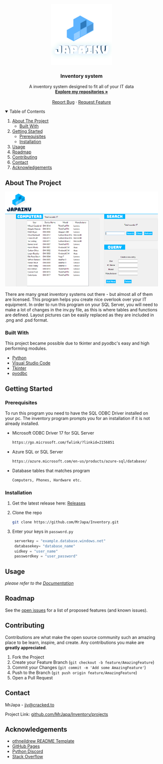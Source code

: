 <!--
*** Thanks for checking out the Best-README-Template. If you have a suggestion
*** that would make this better, please fork the repo and create a pull request
*** or simply open an issue with the tag "enhancement".
*** Thanks again! Now go create something AMAZING! :D
-->



<!-- PROJECT SHIELDS -->
<!--
*** I'm using markdown "reference style" links for readability.
*** Reference links are enclosed in brackets [ ] instead of parentheses ( ).
*** See the bottom of this document for the declaration of the reference variables
*** for contributors-url, forks-url, etc. This is an optional, concise syntax you may use.
*** https://www.markdownguide.org/basic-syntax/#reference-style-links
-->

<!-- PROJECT LOGO -->
<br />
<p align="center">
  <a href="https://github.com/MrJapa/Inventory">
    <img src="images/logo.png" alt="Logo" width="200" height="200">
  </a>

  <h3 align="center">Inventory system</h3>

  <p align="center">
    A inventory system designed to fit all of your IT data
    <br />
    <a href="https://github.com/MrJapa?tab=repositories"><strong>Explore my repositories »</strong></a>
    <br />
    <br />
    <a href="https://github.com/MrJapa/Inventory/issues">Report Bug</a>
    ·
    <a href="https://github.com/MrJapa/Inventory/issues">Request Feature</a>
  </p>
</p>



<!-- TABLE OF CONTENTS -->
<details open="open">
  <summary>Table of Contents</summary>
  <ol>
    <li>
      <a href="#about-the-project">About The Project</a>
      <ul>
        <li><a href="#built-with">Built With</a></li>
      </ul>
    </li>
    <li>
      <a href="#getting-started">Getting Started</a>
      <ul>
        <li><a href="#prerequisites">Prerequisites</a></li>
        <li><a href="#installation">Installation</a></li>
      </ul>
    </li>
    <li><a href="#usage">Usage</a></li>
    <li><a href="#roadmap">Roadmap</a></li>
    <li><a href="#contributing">Contributing</a></li>
    <li><a href="#contact">Contact</a></li>
    <li><a href="#acknowledgements">Acknowledgements</a></li>
  </ol>
</details>



<!-- ABOUT THE PROJECT -->
## About The Project

[![Product Name Screen Shot][product-screenshot]](https://github.com/MrJapa/Inventory/blob/main/images/example.png)

There are many great inventory systems out there - but almost all of them are licensed.
This program helps you create nice overlook over your IT equipment.
In order to run this program on your SQL Server, you will need to make a lot of changes in the inv.py file, as this is where tables and functions are defined. Layout pictures can be easily replaced as they are included in .png and .psd format.


### Built With

This project became possible due to tkinter and pyodbc's easy and high performing modules.
* [Python](https://www.python.org/)
* [Visual Studio Code](https://code.visualstudio.com/)
* [Tkinter](https://docs.python.org/3/library/tkinter.html)
* [pyodbc](https://pypi.org/project/pyodbc/)



<!-- GETTING STARTED -->
## Getting Started


### Prerequisites

To run this program you need to have the SQL ODBC Driver installed on your pc. The inventory program prompts you for an installation if it is not already installed.
* Microsoft ODBC Driver 17 for SQL Server
  ```sh
  https://go.microsoft.com/fwlink/?linkid=2156851
  ```
* Azure SQL or SQL Server
  ```sh
  https://azure.microsoft.com/en-us/products/azure-sql/database/
  ```
* Database tables that matches program
  ```sh
  Computers, Phones, Hardware etc.
  ```

### Installation

1. Get the latest release here: [Releases](https://github.com/MrJapa/Inventory/releases)

2. Clone the repo
   ```sh
   git clone https://github.com/MrJapa/Inventory.git
   ```
4. Enter your keys in `password.py`
   ```py
    serverkey = "example.database.windows.net"
    databasekey= "database_name"
    uidkey = "user_name"
    passwordkey = "user_password"
   ```



<!-- USAGE EXAMPLES -->
## Usage

_please refer to the [Documentation](https://example.com)_



<!-- ROADMAP -->
## Roadmap

See the [open issues](https://github.com/othneildrew/Best-README-Template/issues) for a list of proposed features (and known issues).



<!-- CONTRIBUTING -->
## Contributing

Contributions are what make the open source community such an amazing place to be learn, inspire, and create. Any contributions you make are **greatly appreciated**.

1. Fork the Project
2. Create your Feature Branch (`git checkout -b feature/AmazingFeature`)
3. Commit your Changes (`git commit -m 'Add some AmazingFeature'`)
4. Push to the Branch (`git push origin feature/AmazingFeature`)
5. Open a Pull Request



<!-- CONTACT -->
## Contact

MrJapa - jjv@cracked.to

Project Link: [github.com/MrJapa/Inventory/projects](https://github.com/MrJapa/Inventory/projects/1)



<!-- ACKNOWLEDGEMENTS -->
## Acknowledgements
* [othneildrew README Template](https://github.com/othneildrew/Best-README-Template)
* [GitHub Pages](https://pages.github.com)
* [Python Discord](https://discord.gg/python)
* [Stack Overflow](https://stackoverflow.com/)






<!-- MARKDOWN LINKS & IMAGES -->
<!-- https://www.markdownguide.org/basic-syntax/#reference-style-links -->

[issues-url]: https://github.com/MrJapa/Inventory/issues
[linkedin-shield]: https://img.shields.io/badge/-LinkedIn-black.svg?style=for-the-badge&logo=linkedin&colorB=555
[linkedin-url]: https://www.linkedin.com/in/jacobjapa/
[product-screenshot]: images/example.png
